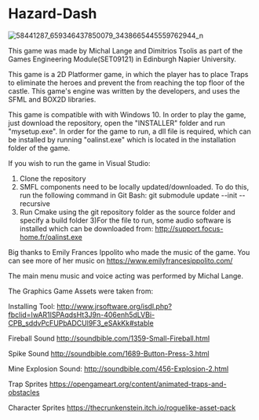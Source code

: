 # Hazard-Dash
![58441287_659346437850079_3438665445559762944_n](https://user-images.githubusercontent.com/46566684/56854233-23fffd00-692b-11e9-820f-542cb1ec3dac.png)

This game was made by Michal Lange and Dimitrios Tsolis as part of the Games Engineering Module(SET09121) in Edinburgh Napier University.

This game is a 2D Platformer game, in which the player has to place Traps to eliminate the heroes and prevent the from reaching the top floor of the castle. This game's engine was written by the developers, and uses the SFML and BOX2D libraries.

This game is compatible with with Windows 10. In order to play the game, just download the repository, open the "INSTALLER" folder and run "mysetup.exe". In order for the game to run, a dll file is required, which can be installed by running "oalinst.exe" which is located in the installation folder of the game.

If you wish to run the game in Visual Studio:
1) Clone the repository
2) SMFL components need to be locally updated/downloaded. To do this, run the following command in Git Bash:
git submodule update --init --recursive
3) Run Cmake using the git repository folder as the source folder and specify a build folder
3)For the file to run, some audio software is installed which can be downloaded from:
http://support.focus-home.fr/oalinst.exe



Big thanks to Emily Frances Ippolito who made the music of the game. You can see more of her music on https://www.emilyfrancesippolito.com/

The main menu music and voice acting was performed by Michal Lange.

The Graphics Game Assets were taken from:

Installing Tool:
http://www.jrsoftware.org/isdl.php?fbclid=IwAR1lSPAqdsHt3J9n-406enh5dLVBi-CPB_sddvPcFUPbADCUl9F3_eSAkKk#stable

Fireball Sound
http://soundbible.com/1359-Small-Fireball.html 

Spike Sound
http://soundbible.com/1689-Button-Press-3.html 

Mine Explosion Sound:
http://soundbible.com/456-Explosion-2.html

Trap Sprites
https://opengameart.org/content/animated-traps-and-obstacles 

Character Sprites
https://thecrunkenstein.itch.io/roguelike-asset-pack 





